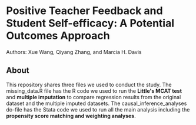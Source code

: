 # Positive Teacher Feedback and Student Self-efficacy: A Potential Outcomes Approach
 

Authors: Xue Wang, Qiyang Zhang, and Marcia H. Davis



## About


This repository shares three files we used to conduct the study. The missing_data.R file has the R code we used to run the **Little's MCAT test** and **multiple imputation** to compare regression results from the original dataset and the multiple imputed datasets. The causal_inference_analyses do-file has the Stata code we used to run all the main analysis including the **propensity score matching and weighting analyses**.



